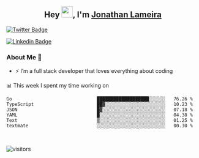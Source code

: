 <h2 align="center">Hey <img src="https://github.com/TheDudeThatCode/TheDudeThatCode/blob/master/Assets/Hi.gif" width="29">, I'm <a href="https://www.linkedin.com/in/jonathanlameira/">Jonathan Lameira</a></h2>

[![Twitter Badge](https://img.shields.io/badge/-@jlameira-3333cc?style=flat-square&labelColor=3333cc&logo=twitter&logoColor=white&link=https://twitter.com/jlameira)](https://twitter.com/jlameira) 
  
[![Linkedin Badge](https://img.shields.io/badge/-Jonathan%20Lameira-3333cc?style=flat-square&logo=Linkedin&logoColor=white&link=https://www.linkedin.com/in/jonathanlameira/)](https://www.linkedin.com/in/jonathanlameira/)


### About Me 🚀
- ⚡  I’m a full stack developer that loves everything about coding</br>

<!-- ![Jonathan Lameira github stats](https://github-readme-stats.vercel.app/api?username=jlameirameli&show_icons=true&hide_border=true)&nbsp;&nbsp; -->

📊 This week I spent my time working on
<!--START_SECTION:waka-->

```text
Go                               ███████████████████░░░░░░   76.26 %
TypeScript                       ██▓░░░░░░░░░░░░░░░░░░░░░░   10.23 %
JSON                             █▓░░░░░░░░░░░░░░░░░░░░░░░   07.18 %
YAML                             █░░░░░░░░░░░░░░░░░░░░░░░░   04.38 %
Text                             ▒░░░░░░░░░░░░░░░░░░░░░░░░   01.25 %
textmate                         ░░░░░░░░░░░░░░░░░░░░░░░░░   00.30 %
```

<!--END_SECTION:waka-->

<br />

![visitors](https://visitor-badge.laobi.icu/badge?page_id=jlameirameli.jlameirameli)

